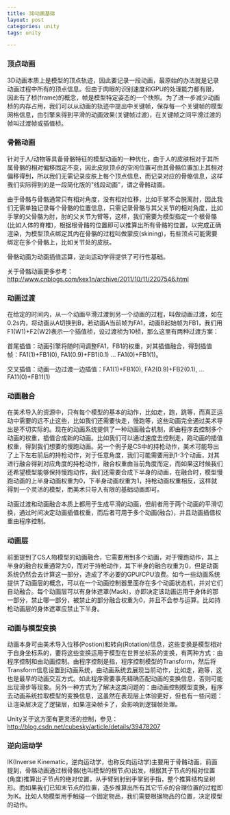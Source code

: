 ```yaml
---
title: 3D动画基础
layout: post
categories: unity
tags: unity

---
```


### 顶点动画
3D动画本质上是模型的顶点轨迹，因此要记录一段动画，最原始的办法就是记录动画过程中所有的顶点信息。但由于肉眼的识别速度和GPU的处理能力都有限，因此有了桢(frame)的概念，帧是模型特定姿态的一个快照。为了进一步减少动画桢的内存占用，我们可以从动画的轨迹中提出中关键帧，保存每一个关键帧的模型网格信息，由引擎来得到平滑的动画效果(关键帧过渡)，在关键帧之间平滑过渡的帧叫过渡帧或插值桢。
<!--more-->

### 骨骼动画
针对于人/动物等具备骨骼特征的模型动画的一种优化，由于人的皮肤相对于其所属骨骼的相对偏移固定不变，因此皮肤顶点的空间位置可由其骨骼位置加上其相对偏移得到，所以我们无需记录皮肤上每个顶点信息，而记录对应的骨骼信息，这样我们实际得到的是一段简化版的"线段动画"，谓之骨骼动画。

由于骨骼与骨骼通常只有相对角度，没有相对位移，比如手掌不会脱离肘，因此我们无需单独记录每个骨骼的位置信息，只需记录骨骼与其父关节的相对角度，比如手掌的父骨骼为肘，肘的父关节为臂等，这样，我们需要为模型指定一个根骨骼(比如人体的脊椎)，根据根骨骼的位置即可以推算出所有骨骼的位置，以完成正确渲染，为模型顶点绑定其内在骨骼的过程叫做蒙皮(skining)，有些顶点可能需要绑定在多个骨骼上，比如关节处的皮肤。

骨骼动画为动画插值运算，逆向运动学得提供了可行性基础。

关于骨骼动画更多参考：http://www.cnblogs.com/kex1n/archive/2011/10/11/2207546.html

### 动画过渡
在给定的时间内，从一个动画平滑过渡到另一个动画的过程，叫做动画过渡，如在0.2s内，将动画从A切换到B，若动画A当前帧为FA1，动画B起始帧为FB1，我们用F1(W1)+F2(W2)表示一个插值桢，设过渡桢为10桢，那么这里有两种过渡方案：

首尾插值：动画引擎将随时间调整FA1，FB1的权重，对其插值融合，得到插值帧：FA1(1)+FB1(0),  FA1(0.9)+FB1(0.1) ... FA1(0)+FB1(1)。

交叉插值：动画一边过渡一边插值：FA1(1)+FB1(0), FA2(0.9)+FB2(0.1), ... FA11(0)+FB11(1)

### 动画融合
在美术导入的资源中，只有每个模型的基本的动作，比如走，跑，跳等，而真正运动中需要的远不止这些，比如我们还需要快走，慢跑等，这些动画完全通过美术导出是不切实际的。现在的动画系统提供了一种动画融合机制，即由程序去控制多个动画的权重，插值合成新的动画。比如我们可以通过速度去控制走，跑动画的插值权重，得到我们想要的慢跑动画。另一个例子是CS中的持枪动作，美术可能导出了上下左右前后的持枪动作，对于任意角度，我们可能需要用到1-3个动画，对其进行融合得到对应角度的持枪动作，融合权重由当前角度而定，而如果这时候我们还希望模型能够保持慢跑动作，我们还需要合成下半身的动画，在融合时，模型慢跑动画的上半身动画权重为0，下半身动画权重为1，持枪动画权重相反，这样就得到一个灵活的模型，而美术只导入有限的基础动画即可。

动画过渡和动画融合本质上都用于生成平滑的动画，但前者用于两个动画的平滑切换，通过时间决定动画插值权重，而后者可用于多个动画(融合)，并且动画插值权重由程序控制。

### 动画层
前面提到了CS人物模型的动画融合，它需要用到多个动画，对于慢跑动作，其上半身的融合权重通常为0，而对于持枪动作，其下半身的融合权重为0，但是动画系统仍然会去计算这一部分，造成了不必要的GPU/CPU浪费。如今一些动画系统提供了动画层的概念，可以在一个动画控制器里面存在多个动画状态机，并对它们自动融合。每个动画层可以有身体遮罩(Mask)，亦即决定该动画运用于身体的那一部分，禁止哪一部分，被禁止的部分融合权重为0，并且不会参与运算。比如持枪动画层的身体遮罩应禁止下半身。

### 动画与模型变换
动画本身可由美术导入位移(Postion)和转向(Rotation)信息，这些变换是模型相对于自身坐标系的，要将这些变换运用于模型在世界坐标系的变换，有两种方式：由程序控制和由动画控制。由程序控制是指，程序控制模型的Transform，然后将Transform信息设置到动画系统，由动画系统去展现当前动作，比如走，跑等，这也是最早的动画交互方式。如此程序需要事先精确匹配动画的变换信息，否则可能出现滑步等现象。另外一种方式为了解决这类问题的：由动画控制模型变换，程序去动画系统拉取模型的变换信息，这虽然在表现层上体验更好，但也有一些问题：让渲染层决定了逻辑层，如果渲染帧卡了，会影响到逻辑帧处理。

Unity关于这方面有更灵活的控制，参见：http://blog.csdn.net/cubesky/article/details/39478207


### 逆向运动学
IK(Inverse Kinematic，逆向运动学，也称反向运动学)主要用于骨骼动画，前面提到，骨骼动画通过根骨骼(也叫模型的根节点)出发，根据其子节点的相对位置(角度)推算出子节点的绝对位置，从手臂到肘到手掌到手指，整个推算结构呈树形。而如果我们已知末节点的位置，逐步推算出所有其它节点的合理位置的过程即为IK。比如人物模型用手触碰一个固定物品，我们需要根据物品的位置，决定模型的动作。